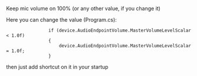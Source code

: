 Keep mic volume on 100% (or any other value, if you change it)

Here you can change the value (Program.cs):
```
                if (device.AudioEndpointVolume.MasterVolumeLevelScalar < 1.0f)
                {
                    device.AudioEndpointVolume.MasterVolumeLevelScalar = 1.0f;
                }
```
then just add shortcut on it in your startup

